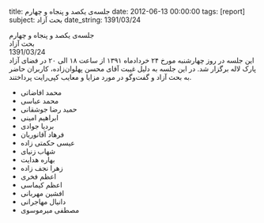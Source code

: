 title: جلسه‌ی یکصد و پنجاه و چهارم
date: 2012-06-13 00:00:00
tags: [report]
subject: بحث آزاد
date_string: 1391/03/24


<div class="title">
جلسه‌ی یکصد و پنجاه و چهارم
</div>

<div class="subject">
بحث آزاد
</div>

<div class="date">
1391/03/24
</div>

<div class="body">
این جلسه در روز چهار‌شنبه مورخ ۲۴ خردادماه ۱۳۹۱ از ساعت ۱۸ الی ۲۰ در فضای آزاد پارک لاله برگزار شد.
در این جلسه به دلیل غیبت آقای محسن پهلوان‌زاده،
کاربران حاضر به بحث آزاد و گفت‌و‌گو در مورد مزایا و معایب کپی‌رایت پرداختند.
</div>
<ul class="members bullet">
<li>محمد افاضاتی</li>
<li>محمد عباسی</li>
<li>حمید رضا جوشقانی</li>
<li>ابراهیم امینی</li>
<li>بردیا جوادی</li>
<li>فرهاد آقانوریان</li>
<li>عیسی حکمتی زاده</li>
<li>شهاب زنیای</li>
<li>بهاره هدایت</li>
<li>زهرا نجف زاده</li>
<li>اعظم فخری</li>
<li>اعظم کیماسی</li>
<li>افشین مهربانی</li>
<li>دانیال مهاجرانی</li>
<li>مصطفی میرموسوی</li>
</ul>



<br />
<br />
